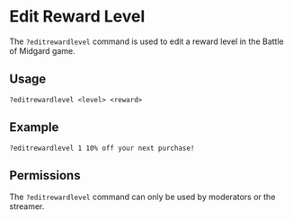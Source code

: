 # Edit Reward Level

The `?editrewardlevel` command is used to edit a reward level in the Battle of Midgard game.

## Usage

`?editrewardlevel <level> <reward>`

## Example

`?editrewardlevel 1 10% off your next purchase!`

## Permissions

The `?editrewardlevel` command can only be used by moderators or the streamer.
